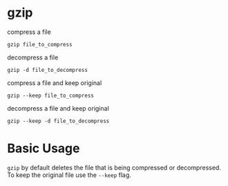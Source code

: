 # gzip

compress a file

    gzip file_to_compress

decompress a file

    gzip -d file_to_decompress

compress a file and keep original

    gzip --keep file_to_compress

decompress a file and keep original

    gzip --keep -d file_to_decompress

# Basic Usage

`gzip` by default deletes the file that is being compressed or decompressed. To keep the original file use the `--keep` flag.
